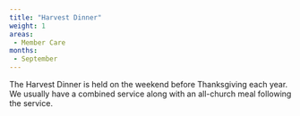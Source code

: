 ```yaml
---
title: "Harvest Dinner"
weight: 1
areas: 
 - Member Care
months: 
 - September
---
```


The Harvest Dinner is held on the weekend before Thanksgiving each year. We usually have a combined service along with an all-church meal following the service.
